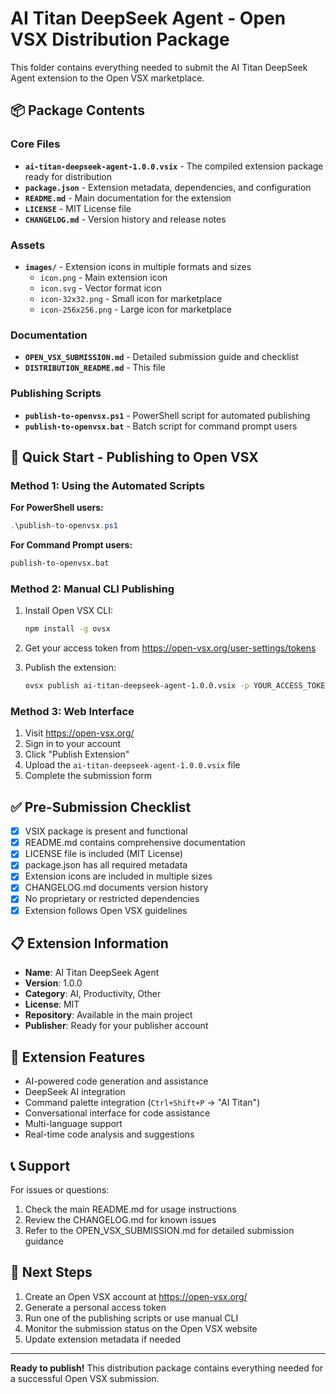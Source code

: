 # AI Titan DeepSeek Agent - Open VSX Distribution Package

This folder contains everything needed to submit the AI Titan DeepSeek Agent extension to the Open VSX marketplace.

## 📦 Package Contents

### Core Files
- **`ai-titan-deepseek-agent-1.0.0.vsix`** - The compiled extension package ready for distribution
- **`package.json`** - Extension metadata, dependencies, and configuration
- **`README.md`** - Main documentation for the extension
- **`LICENSE`** - MIT License file
- **`CHANGELOG.md`** - Version history and release notes

### Assets
- **`images/`** - Extension icons in multiple formats and sizes
  - `icon.png` - Main extension icon
  - `icon.svg` - Vector format icon
  - `icon-32x32.png` - Small icon for marketplace
  - `icon-256x256.png` - Large icon for marketplace

### Documentation
- **`OPEN_VSX_SUBMISSION.md`** - Detailed submission guide and checklist
- **`DISTRIBUTION_README.md`** - This file

### Publishing Scripts
- **`publish-to-openvsx.ps1`** - PowerShell script for automated publishing
- **`publish-to-openvsx.bat`** - Batch script for command prompt users

## 🚀 Quick Start - Publishing to Open VSX

### Method 1: Using the Automated Scripts

**For PowerShell users:**
```powershell
.\publish-to-openvsx.ps1
```

**For Command Prompt users:**
```cmd
publish-to-openvsx.bat
```

### Method 2: Manual CLI Publishing

1. Install Open VSX CLI:
   ```bash
   npm install -g ovsx
   ```

2. Get your access token from https://open-vsx.org/user-settings/tokens

3. Publish the extension:
   ```bash
   ovsx publish ai-titan-deepseek-agent-1.0.0.vsix -p YOUR_ACCESS_TOKEN
   ```

### Method 3: Web Interface

1. Visit https://open-vsx.org/
2. Sign in to your account
3. Click "Publish Extension"
4. Upload the `ai-titan-deepseek-agent-1.0.0.vsix` file
5. Complete the submission form

## ✅ Pre-Submission Checklist

- [x] VSIX package is present and functional
- [x] README.md contains comprehensive documentation
- [x] LICENSE file is included (MIT License)
- [x] package.json has all required metadata
- [x] Extension icons are included in multiple sizes
- [x] CHANGELOG.md documents version history
- [x] No proprietary or restricted dependencies
- [x] Extension follows Open VSX guidelines

## 📋 Extension Information

- **Name**: AI Titan DeepSeek Agent
- **Version**: 1.0.0
- **Category**: AI, Productivity, Other
- **License**: MIT
- **Repository**: Available in the main project
- **Publisher**: Ready for your publisher account

## 🔧 Extension Features

- AI-powered code generation and assistance
- DeepSeek AI integration
- Command palette integration (`Ctrl+Shift+P` → "AI Titan")
- Conversational interface for code assistance
- Multi-language support
- Real-time code analysis and suggestions

## 📞 Support

For issues or questions:
1. Check the main README.md for usage instructions
2. Review the CHANGELOG.md for known issues
3. Refer to the OPEN_VSX_SUBMISSION.md for detailed submission guidance

## 🎯 Next Steps

1. Create an Open VSX account at https://open-vsx.org/
2. Generate a personal access token
3. Run one of the publishing scripts or use manual CLI
4. Monitor the submission status on the Open VSX website
5. Update extension metadata if needed

---

**Ready to publish!** This distribution package contains everything needed for a successful Open VSX submission.